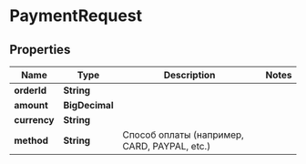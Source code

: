 

# PaymentRequest


## Properties

| Name | Type | Description | Notes |
|------------ | ------------- | ------------- | -------------|
|**orderId** | **String** |  |  |
|**amount** | **BigDecimal** |  |  |
|**currency** | **String** |  |  |
|**method** | **String** | Способ оплаты (например, CARD, PAYPAL, etc.) |  |



